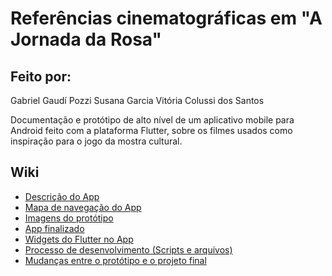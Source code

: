 # Referências cinematográficas em "A Jornada da Rosa"

## Feito por:
Gabriel Gaudí Pozzi
Susana Garcia
Vitória Colussi dos Santos
<br>

Documentação e protótipo de alto nível de um aplicativo mobile para Android feito com a plataforma Flutter, sobre os filmes usados como inspiração para o jogo da mostra cultural.

## Wiki
-   [Descrição do App](https://github.com/GabrielGaudi/AppFilmesMostra/wiki)</br>
-   [Mapa de navegação do App](https://github.com/GabrielGaudi/AppFilmesMostra/wiki/Mapa-de-Navega%C3%A7%C3%A3o)<br>
-   [Imagens do protótipo](https://github.com/GabrielGaudi/AppFilmesMostra/wiki/Prot%C3%B3tipo-(aplica%C3%A7%C3%A3o))<br>
-   [App finalizado](https://github.com/GabrielGaudi/AppFilmesMostra/wiki/Aplica%C3%A7%C3%A3o-finalizada-(imagens))
-   [Widgets do Flutter no App](https://github.com/GabrielGaudi/AppFilmesMostra/wiki/Widgets-utilizados)<br>
-   [Processo de desenvolvimento (Scripts e arquivos)](https://github.com/GabrielGaudi/AppFilmesMostra/wiki/Desenvolvimento)
-   [Mudanças entre o protótipo e o projeto final](https://github.com/GabrielGaudi/AppFilmesMostra/wiki/Altera%C3%A7%C3%B5es-do-prot%C3%B3tipo-para-o-final)
